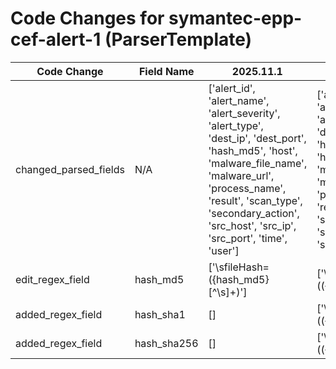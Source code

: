 # Code Changes for symantec-epp-cef-alert-1 (ParserTemplate)

| Code Change | Field Name | 2025.11.1 | 2025.12.1 |
|-------------|------------|-----------|------------|
| changed_parsed_fields | N/A | ['alert_id', 'alert_name', 'alert_severity', 'alert_type', 'dest_ip', 'dest_port', 'hash_md5', 'host', 'malware_file_name', 'malware_url', 'process_name', 'result', 'scan_type', 'secondary_action', 'src_host', 'src_ip', 'src_port', 'time', 'user'] | ['alert_id', 'alert_name', 'alert_severity', 'alert_type', 'dest_ip', 'dest_port', 'hash_md5', 'hash_sha1', 'hash_sha256', 'host', 'malware_file_name', 'malware_url', 'process_name', 'result', 'scan_type', 'secondary_action', 'src_host', 'src_ip', 'src_port', 'time', 'user'] |
| edit_regex_field | hash_md5 | ['\sfileHash=({hash_md5}[^\s]+)'] | ['\sfileHash=(({hash_sha256}\w{64})|({hash_sha1}\w{40})|({hash_md5}\w{32}))\s+'] |
| added_regex_field | hash_sha1 | [] | ['\sfileHash=(({hash_sha256}\w{64})|({hash_sha1}\w{40})|({hash_md5}\w{32}))\s+'] |
| added_regex_field | hash_sha256 | [] | ['\sfileHash=(({hash_sha256}\w{64})|({hash_sha1}\w{40})|({hash_md5}\w{32}))\s+'] |